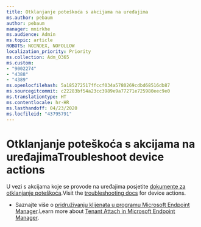 ```yaml
---
title: Otklanjanje poteškoća s akcijama na uređajima
ms.author: pebaum
author: pebaum
manager: mnirkhe
ms.audience: Admin
ms.topic: article
ROBOTS: NOINDEX, NOFOLLOW
localization_priority: Priority
ms.collection: Adm_O365
ms.custom:
- "9002274"
- "4388"
- "4389"
ms.openlocfilehash: 5a185272517ffccf034a5780269cdbd68516db87
ms.sourcegitcommit: c22283bf54a23cc3989e9a77271e725980eec9e0
ms.translationtype: HT
ms.contentlocale: hr-HR
ms.lasthandoff: 04/23/2020
ms.locfileid: "43795791"
---
```

# <a name="troubleshoot-device-actions"></a><span data-ttu-id="06464-102">Otklanjanje poteškoća s akcijama na uređajima</span><span class="sxs-lookup"><span data-stu-id="06464-102">Troubleshoot device actions</span></span>

<span data-ttu-id="06464-103">U vezi s akcijama koje se provode na uređajima posjetite [dokumente za otklanjanje poteškoća](https://docs.microsoft.com/configmgr/tenant-attach/technical-reference).</span><span class="sxs-lookup"><span data-stu-id="06464-103">Visit the [troubleshooting docs](https://docs.microsoft.com/configmgr/tenant-attach/technical-reference) for device actions.</span></span>

- <span data-ttu-id="06464-104">Saznajte više o [pridruživanju klijenata u programu Microsoft Endpoint Manager](https://docs.microsoft.com/configmgr/tenant-attach/).</span><span class="sxs-lookup"><span data-stu-id="06464-104">Learn more about [Tenant Attach in Microsoft Endpoint Manager](https://docs.microsoft.com/configmgr/tenant-attach/).</span></span>
